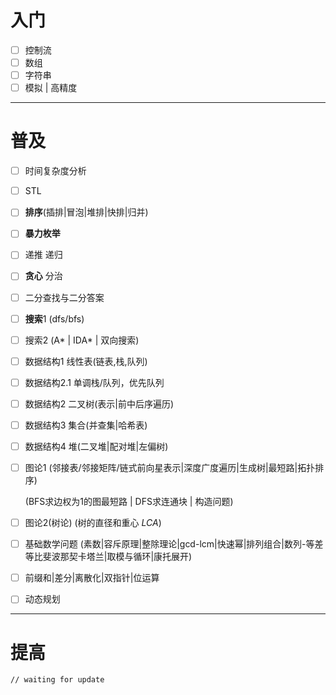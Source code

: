 # 入门

- [ ] 控制流   
- [ ] 数组   
- [ ] 字符串	  
- [ ] 模拟 | 高精度  

---

# 普及
- [ ] 时间复杂度分析

- [ ] STL

- [ ] **排序**(插排|冒泡|堆排|快排|归并)	

- [ ] **暴力枚举**	

- [ ] 递推 递归	

- [ ] **贪心** 分治  

- [ ] 二分查找与二分答案	

- [ ] **搜索**1 (dfs/bfs)	

- [ ] 搜索2 (A\* | IDA\* | 双向搜索)

- [ ] 数据结构1 线性表(链表,栈,队列)	

- [ ] 数据结构2.1 单调栈/队列，优先队列

- [ ] 数据结构2 二叉树(表示|前中后序遍历)

- [ ] 数据结构3 集合(并查集|哈希表)

- [ ] 数据结构4 堆(二叉堆|配对堆|左偏树)

- [ ] 图论1
  (邻接表/邻接矩阵/链式前向星表示|深度广度遍历|生成树|最短路|拓扑排序)

  (BFS求边权为1的图最短路 | DFS求连通块 | 构造问题)

- [ ] 图论2(树论)
  (树的直径和重心 *LCA*)

- [ ] 基础数学问题
  (素数|容斥原理|整除理论|gcd-lcm|快速幂|排列组合|数列-等差等比斐波那契卡塔兰|取模与循环|康托展开)

- [ ] 前缀和|差分|离散化|双指针|位运算

- [ ] 动态规划

---

# 提高

    // waiting for update

